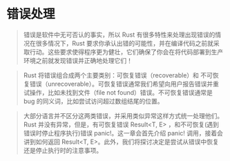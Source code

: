 # 错误处理

> 错误是软件中无可否认的事实，所以 Rust 有很多特性来处理出现错误的情况在很多情况下，Rust 要求你承认出错的可能性，并在编译代码之前就采取行动。这些要求使得程序更为健壮，它们确保了你会在将代码部署到生产环境之前就发现错误并正确地处理它们！


> Rust 将错误组合成两个主要类别：可恢复错误（recoverable）和 不可恢复错误（unrecoverable）。可恢复错误通常我们希望向用户报告错误并重试操作，比如未找到文件（file not found）错误。不可恢复错误通常是 bug 的同义词，比如尝试访问超过数组结尾的位置。

> 大部分语言并不区分这两类错误，并采用类似异常这样方式统一处理他们。Rust 并没有异常，但是，有可恢复错误 Result<T, E> ，和不可恢复(遇到错误时停止程序执行)错误 panic!。这一章会首先介绍 panic! 调用，接着会讲到如何返回 Result<T, E>。此外，我们将探讨决定是尝试从错误中恢复还是停止执行时的注意事项。

